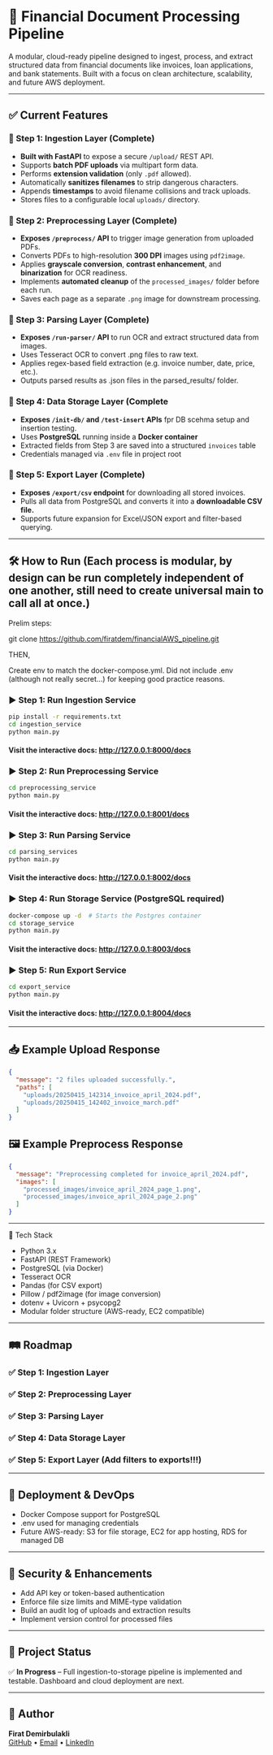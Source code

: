 # 📄 Financial Document Processing Pipeline

A modular, cloud-ready pipeline designed to ingest, process, and extract structured data from financial documents like invoices, loan applications, and bank statements. Built with a focus on clean architecture, scalability, and future AWS deployment.

---

## ✅ Current Features

### 🔹 Step 1: Ingestion Layer (Complete)

- **Built with FastAPI** to expose a secure `/upload/` REST API.
- Supports **batch PDF uploads** via multipart form data.
- Performs **extension validation** (only `.pdf` allowed).
- Automatically **sanitizes filenames** to strip dangerous characters.
- Appends **timestamps** to avoid filename collisions and track uploads.
- Stores files to a configurable local `uploads/` directory.

### 🔹 Step 2: Preprocessing Layer (Complete)

- **Exposes `/preprocess/` API** to trigger image generation from uploaded PDFs.
- Converts PDFs to high-resolution **300 DPI** images using `pdf2image`.
- Applies **grayscale conversion**, **contrast enhancement**, and **binarization** for OCR readiness.
- Implements **automated cleanup** of the `processed_images/` folder before each run.
- Saves each page as a separate `.png` image for downstream processing.

### 🔹 Step 3: Parsing Layer (Complete)

- **Exposes `/run-parser/` API** to run OCR and extract structured data from images.
- Uses Tesseract OCR to convert .png files to raw text.
- Applies regex-based field extraction (e.g. invoice number, date, price, etc.).
- Outputs parsed results as .json files in the parsed_results/ folder.

### 🔹 Step 4: Data Storage Layer (Complete
- **Exposes `/init-db/` and `/test-insert` APIs** fpr DB scehma setup and insertion testing.
- Uses **PostgreSQL** running inside a **Docker container**
- Extracted fields from Step 3 are saved into a structured `invoices` table
- Credentials managed via `.env` file in project root
   
### 🔹 Step 5: Export Layer (Complete)
- **Exposes `/export/csv` endpoint** for downloading all stored invoices.
- Pulls all data from PostgreSQL and converts it into a **downloadable CSV file.**
- Supports future expansion for Excel/JSON export and filter-based querying.
  
---

## 🛠️ How to Run (Each process is modular, by design can be run completely independent of one another, still need to create universal main to call all at once.)

Prelim steps:

git clone https://github.com/firatdem/financialAWS_pipeline.git

THEN,

Create env to match the docker-compose.yml. Did not include .env (although not really secret...) for keeping good practice reasons.

### ▶️ Step 1: Run Ingestion Service

```bash
pip install -r requirements.txt
cd ingestion_service
python main.py
```
#### Visit the interactive docs: http://127.0.0.1:8000/docs

### ▶️ Step 2: Run Preprocessing Service

```bash
cd preprocessing_service
python main.py
```
#### Visit the interactive docs: http://127.0.0.1:8001/docs

### ▶️ Step 3: Run Parsing Service

```bash
cd parsing_services
python main.py
```
#### Visit the interactive docs: http://127.0.0.1:8002/docs

### ▶️ Step 4: Run Storage Service (PostgreSQL required)

```bash
docker-compose up -d  # Starts the Postgres container
cd storage_service
python main.py
```
#### Visit the interactive docs: http://127.0.0.1:8003/docs

### ▶️ Step 5: Run Export Service

```bash
cd export_service
python main.py
```
#### Visit the interactive docs: http://127.0.0.1:8004/docs

---

## 📥 Example Upload Response

```json
{
  "message": "2 files uploaded successfully.",
  "paths": [
    "uploads/20250415_142314_invoice_april_2024.pdf",
    "uploads/20250415_142402_invoice_march.pdf"
  ]
}
```

## 🖼️ Example Preprocess Response
```json
{
  "message": "Preprocessing completed for invoice_april_2024.pdf",
  "images": [
    "processed_images/invoice_april_2024_page_1.png",
    "processed_images/invoice_april_2024_page_2.png"
  ]
}
```

---

🧰 Tech Stack
- Python 3.x
- FastAPI (REST Framework)
- PostgreSQL (via Docker)
- Tesseract OCR
- Pandas (for CSV export)
- Pillow / pdf2image (for image conversion)
- dotenv + Uvicorn + psycopg2
- Modular folder structure (AWS-ready, EC2 compatible)

---

## 🛤️ Roadmap

### ✅ Step 1: Ingestion Layer
### ✅ Step 2: Preprocessing Layer
### ✅ Step 3: Parsing Layer
### ✅ Step 4: Data Storage Layer
### ✅ Step 5: Export Layer (Add filters to exports!!!)

---

## 🚀 Deployment & DevOps

- Docker Compose support for PostgreSQL
- .env used for managing credentials
- Future AWS-ready: S3 for file storage, EC2 for app hosting, RDS for managed DB
 
---

## 🔐 Security & Enhancements

- Add API key or token-based authentication  
- Enforce file size limits and MIME-type validation  
- Build an audit log of uploads and extraction results  
- Implement version control for processed files  

---

## 📌 Project Status

✅ **In Progress** – Full ingestion-to-storage pipeline is implemented and testable. Dashboard and cloud deployment are next.

---

## 👤 Author

**Firat Demirbulakli**  
[GitHub](https://github.com/) • [Email](mailto:) • [LinkedIn](https://linkedin.com/)
